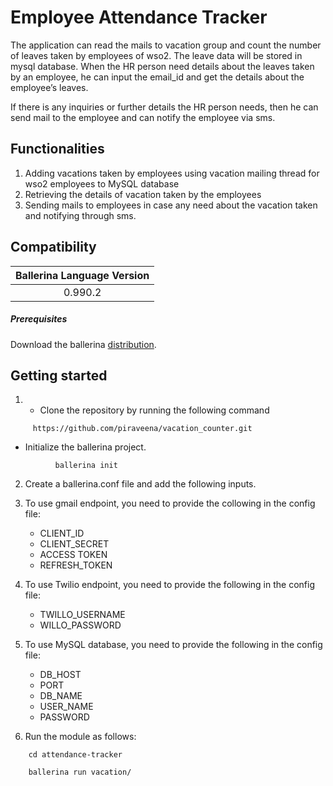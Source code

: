 # Employee Attendance Tracker  
The application can read the mails to vacation group and count the number of leaves taken by employees of wso2. The leave data will be stored in mysql database. When the HR person need details about the leaves taken by an employee, he can input the email_id and get the details about the employee’s leaves. 

If there is any inquiries or further details the HR person needs, then he can send mail to the employee and can notify the employee via sms.

## Functionalities
1. Adding vacations taken by employees using vacation mailing thread for wso2 employees to MySQL database
2. Retrieving the details of vacation taken by the employees
3. Sending mails to employees in case any need about the vacation taken and notifying through sms.


## Compatibility

| Ballerina Language Version  |
|:---------------------------:|
| 0.990.2                     |

##### Prerequisites
Download the ballerina [distribution](https://ballerinalang.org/downloads/).

## Getting started

1.  * Clone the repository by running the following command

         
   ```shell
     	https://github.com/piraveena/vacation_counter.git
   ```
   
   * Initialize the ballerina project.
    
  ```shell
         	ballerina init
  ```


2. Create a ballerina.conf file and add the following inputs.

3.  To use gmail endpoint, you need to provide the collowing in the config file:
    - CLIENT_ID
    - CLIENT_SECRET
    - ACCESS TOKEN
    - REFRESH_TOKEN

4.  To use Twilio endpoint, you need to provide the following in the config file:

       - TWILLO_USERNAME
       - WILLO_PASSWORD
       
5.  To use MySQL database, you need to provide the following in the config file:

       - DB_HOST
       - PORT
       - DB_NAME
       - USER_NAME
       - PASSWORD



7. Run the module as follows:
```ballerina
	cd attendance-tracker
```
	

```ballerina
	ballerina run vacation/
```
